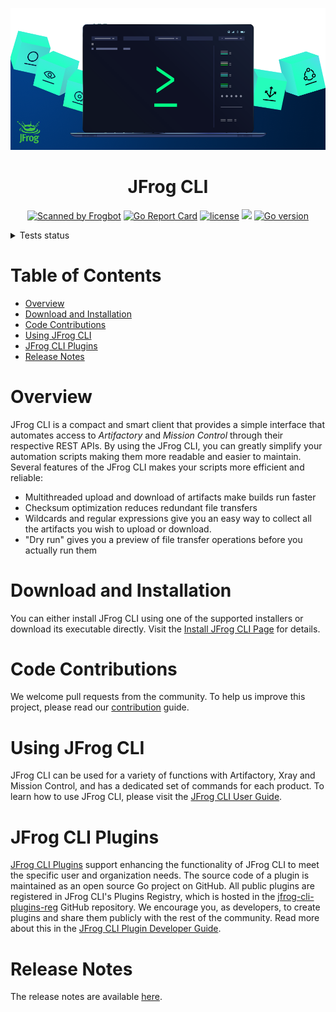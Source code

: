 [![JFrog CLI](images/jfrog-cli-intro.png)](https://github.com/jfrog/jfrog-cli)

<div align="center">

# JFrog CLI

[![Scanned by Frogbot](https://raw.github.com/jfrog/frogbot/master/images/frogbot-badge.svg)](https://github.com/jfrog/frogbot#readme)
[![Go Report Card](https://goreportcard.com/badge/github.com/jfrog/jfrog-cli)](https://goreportcard.com/report/github.com/jfrog/jfrog-cli)
[![license](https://img.shields.io/badge/License-Apache_2.0-blue.svg?style=flat)](https://raw.githubusercontent.com/jfrog/jfrog-cli/v2/LICENSE) [![](https://img.shields.io/badge/Docs-%F0%9F%93%96-blue)](https://docs.jfrog-applications.jfrog.io/jfrog-applications/jfrog-cli)
[![Go version](https://img.shields.io/github/go-mod/go-version/jfrog/jfrog-cli)](https://tip.golang.org/doc/go1.20)

</div>

<details>
    <summary>Tests status</summary>
    <table>
        <tr>
            <th></th>
            <th width="100">V2</th>
            <th width="100">DEV</th>
        </tr>
        <div align="center">
            <tr>
                <td><img src="./images/artifactory.png" alt="artifactory"> Artifactory</td>
                <td>
                    <a href="https://github.com/jfrog/jfrog-cli/actions/workflows/artifactoryTests.yml?query=branch%3Av2">
                        <img src="https://github.com/jfrog/jfrog-cli/actions/workflows/artifactoryTests.yml/badge.svg?branch=v2" alt="">
                    </a>
                </td>
                <td>
                    <a href="https://github.com/jfrog/jfrog-cli/actions/workflows/artifactoryTests.yml?query=branch%3Adev">
                        <img src="https://github.com/jfrog/jfrog-cli/actions/workflows/artifactoryTests.yml/badge.svg?branch=dev" alt="">
                    </a>
                </td>
            </tr>
            <tr>
                <td><img src="./images/xray.png" alt="xray"> Xray</td>
                <td>
                    <a href="https://github.com/jfrog/jfrog-cli/actions/workflows/xrayTests.yml?query=branch%3Av2">
                        <img src="https://github.com/jfrog/jfrog-cli/actions/workflows/xrayTests.yml/badge.svg?branch=v2" alt="">
                    </a>
                </td>
                <td>
                    <a href="https://github.com/jfrog/jfrog-cli/actions/workflows/xrayTests.yml?query=branch%3Adev">
                        <img src="https://github.com/jfrog/jfrog-cli/actions/workflows/xrayTests.yml/badge.svg?branch=dev" alt="">
                    </a>
                </td>
            </tr>
            <tr>
                <td><img src="./images/distribution.png" alt="distribution"> Distribution</td>
                <td>
                    <a href="https://github.com/jfrog/jfrog-cli/actions/workflows/distributionTests.yml?query=branch%3Av2">
                        <img src="https://github.com/jfrog/jfrog-cli/actions/workflows/distributionTests.yml/badge.svg?branch=v2" alt="">
                    </a>
                </td>
                <td>
                    <a href="https://github.com/jfrog/jfrog-cli/actions/workflows/distributionTests.yml?query=branch%3Adev">
                        <img src="https://github.com/jfrog/jfrog-cli/actions/workflows/distributionTests.yml/badge.svg?branch=dev" alt="">
                    </a>
                </td>
            </tr>
            <tr>
                <td><img src="./images/access.png" alt="access"> Access</td>
                <td>
                    <a href="https://github.com/jfrog/jfrog-cli/actions/workflows/accessTests.yml?query=branch%3Av2">
                        <img src="https://github.com/jfrog/jfrog-cli/actions/workflows/accessTests.yml/badge.svg?branch=v2" alt="">
                    </a>
                </td>
                <td>
                    <a href="https://github.com/jfrog/jfrog-cli/actions/workflows/accessTests.yml?query=branch%3Adev">
                        <img src="https://github.com/jfrog/jfrog-cli/actions/workflows/accessTests.yml/badge.svg?branch=dev" alt="">
                    </a>
                </td>
            </tr>
            <tr>
                <td><img src="./images/maven.png" alt="maven"> Maven</td>
                <td>
                    <a href="https://github.com/jfrog/jfrog-cli/actions/workflows/mavenTests.yml?query=branch%3Av2">
                        <img src="https://github.com/jfrog/jfrog-cli/actions/workflows/mavenTests.yml/badge.svg?branch=v2" alt="">
                    </a>
                </td>
                <td>
                    <a href="https://github.com/jfrog/jfrog-cli/actions/workflows/mavenTests.yml?query=branch%3Adev">
                        <img src="https://github.com/jfrog/jfrog-cli/actions/workflows/mavenTests.yml/badge.svg?branch=dev" alt="">
                    </a>
                </td>
            </tr>
            <tr>
                <td><img src="./images/gradle.png" alt="gradle"> Gradle</td>
                <td>
                    <a href="https://github.com/jfrog/jfrog-cli/actions/workflows/gradleTests.yml?query=branch%3Av2">
                        <img src="https://github.com/jfrog/jfrog-cli/actions/workflows/gradleTests.yml/badge.svg?branch=v2" alt="">
                    </a>
                </td>
                <td>
                    <a href="https://github.com/jfrog/jfrog-cli/actions/workflows/gradleTests.yml?query=branch%3Adev">
                        <img src="https://github.com/jfrog/jfrog-cli/actions/workflows/gradleTests.yml/badge.svg?branch=dev" alt="">
                    </a>
                </td>
            </tr>
            <tr>
                <td><img src="./images/npm.png" alt="npm"> npm</td>
                <td>
                    <a href="https://github.com/jfrog/jfrog-cli/actions/workflows/npmTests.yml?query=branch%3Av2">
                        <img src="https://github.com/jfrog/jfrog-cli/actions/workflows/npmTests.yml/badge.svg?branch=v2" alt="">
                    </a>
                </td>
                <td>
                    <a href="https://github.com/jfrog/jfrog-cli/actions/workflows/npmTests.yml?query=branch%3Adev">
                        <img src="https://github.com/jfrog/jfrog-cli/actions/workflows/npmTests.yml/badge.svg?branch=dev" alt="">
                    </a>
                </td>
            </tr>
            <tr>
                <td><img src="./images/docker.png" alt="docker"> Docker</td>
                <td>
                    <a href="https://github.com/jfrog/jfrog-cli/actions/workflows/dockerTests.yml?query=branch%3Av2">
                        <img src="https://github.com/jfrog/jfrog-cli/actions/workflows/dockerTests.yml/badge.svg?branch=v2" alt="">
                    </a>
                </td>
                <td>
                    <a href="https://github.com/jfrog/jfrog-cli/actions/workflows/dockerTests.yml?query=branch%3Adev">
                        <img src="https://github.com/jfrog/jfrog-cli/actions/workflows/dockerTests.yml/badge.svg?branch=dev" alt="">
                    </a>
                </td>
            </tr>
            <tr>
               <td><img src="./images/podman.png" alt="podman"> Podman</td>
               <td>
                  <a href="https://github.com/jfrog/jfrog-cli/actions/workflows/podmanTests.yml?query=branch%3Av2">
                     <img src="https://github.com/jfrog/jfrog-cli/actions/workflows/podmanTests.yml/badge.svg?branch=v2" alt="">
                  </a>
               </td>
               <td>
                  <a href="https://github.com/jfrog/jfrog-cli/actions/workflows/podmanTests.yml?query=branch%3Adev">
                     <img src="https://github.com/jfrog/jfrog-cli/actions/workflows/podmanTests.yml/badge.svg?branch=dev" alt="">
                  </a>
               </td>
            </tr>
            <tr>
                <td><img src="./images/nuget.png" alt="nuget"> NuGet</td>
                <td>
                    <a href="https://github.com/jfrog/jfrog-cli/actions/workflows/nugetTests.yml?query=branch%3Av2">
                        <img src="https://github.com/jfrog/jfrog-cli/actions/workflows/nugetTests.yml/badge.svg?branch=v2" alt="">
                    </a>
                </td>
                <td>
                    <a href="https://github.com/jfrog/jfrog-cli/actions/workflows/nugetTests.yml?query=branch%3Adev">
                        <img src="https://github.com/jfrog/jfrog-cli/actions/workflows/nugetTests.yml/badge.svg?branch=dev" alt="">
                    </a>
                </td>
            </tr>
            <tr>
                <td><img src="./images/python.png" alt="python"> Python</td>
                <td>
                    <a href="https://github.com/jfrog/jfrog-cli/actions/workflows/pythonTests.yml?query=branch%3Av2">
                        <img src="https://github.com/jfrog/jfrog-cli/actions/workflows/pythonTests.yml/badge.svg?branch=v2" alt="">
                    </a>
                </td>
                <td>
                    <a href="https://github.com/jfrog/jfrog-cli/actions/workflows/pythonTests.yml?query=branch%3Adev">
                        <img src="https://github.com/jfrog/jfrog-cli/actions/workflows/pythonTests.yml/badge.svg?branch=dev" alt="">
                    </a>
                </td>
            </tr>
            <tr>
                <td><img src="./images/go.png" alt="go"> Go</td>
                <td>
                    <a href="https://github.com/jfrog/jfrog-cli/actions/workflows/goTests.yml?query=branch%3Av2">
                        <img src="https://github.com/jfrog/jfrog-cli/actions/workflows/goTests.yml/badge.svg?branch=v2" alt="">
                    </a>
                </td>
                <td>
                    <a href="https://github.com/jfrog/jfrog-cli/actions/workflows/goTests.yml?query=branch%3Adev">
                        <img src="https://github.com/jfrog/jfrog-cli/actions/workflows/goTests.yml/badge.svg?branch=dev" alt="">
                    </a>
                </td>
            </tr>
            <tr>
                <td> 📃 Scripts</td>
                <td>
                    <a href="https://github.com/jfrog/jfrog-cli/actions/workflows/scriptTests.yml?query=branch%3Av2">
                        <img src="https://github.com/jfrog/jfrog-cli/actions/workflows/goTests.yml/badge.svg?branch=v2" alt="">
                    </a>
                </td>
                <td>
                    <a href="https://github.com/jfrog/jfrog-cli/actions/workflows/scriptTests.yml?query=branch%3Adev">
                        <img src="https://github.com/jfrog/jfrog-cli/actions/workflows/goTests.yml/badge.svg?branch=dev" alt="">
                    </a>
                </td>
            </tr>
            <tr>
                <td>📊 Code Analysis</td>
                <td>
                    <a href="https://github.com/jfrog/jfrog-cli/actions/workflows/analysis.yml?query=branch%3Av2">
                        <img src="https://github.com/jfrog/jfrog-cli/actions/workflows/analysis.yml/badge.svg?branch=v2" alt="">
                    </a>
                </td>
                <td>
                    <a href="https://github.com/jfrog/jfrog-cli/actions/workflows/analysis.yml?query=branch%3Adev">
                        <img src="https://github.com/jfrog/jfrog-cli/actions/workflows/analysis.yml/badge.svg?branch=dev" alt="">
                    </a>
                </td>
            </tr>
            <tr>
                <td>🔌 Plugins</td>
                <td>
                    <a href="https://github.com/jfrog/jfrog-cli/actions/workflows/pluginsTests.yml?query=branch%3Av2">
                        <img src="https://github.com/jfrog/jfrog-cli/actions/workflows/pluginsTests.yml/badge.svg?branch=v2" alt="">
                    </a>
                </td>
                <td>
                    <a href="https://github.com/jfrog/jfrog-cli/actions/workflows/pluginsTests.yml?query=branch%3Adev">
                        <img src="https://github.com/jfrog/jfrog-cli/actions/workflows/pluginsTests.yml/badge.svg?branch=dev" alt="">
                    </a>
                </td>
            </tr>
            <tr>
                <td>☁️ Transfer To Cloud</td>
                <td>
                    <a href="https://github.com/jfrog/jfrog-cli/actions/workflows/transferTests.yml?query=branch%3Av2">
                        <img src="https://github.com/jfrog/jfrog-cli/actions/workflows/transferTests.yml/badge.svg?branch=v2" alt="">
                    </a>
                </td>
                <td>
                    <a href="https://github.com/jfrog/jfrog-cli/actions/workflows/transferTests.yml?query=branch%3Adev">
                        <img src="https://github.com/jfrog/jfrog-cli/actions/workflows/transferTests.yml/badge.svg?branch=dev" alt="">
                    </a>
                </td>
            </tr>
        </div>
    </table>
</details>

# Table of Contents

- [Overview](#overview)
- [Download and Installation](#download-and-installation)
- [Code Contributions](#code-contributions)
- [Using JFrog CLI](#using-jfrog-cli)
- [JFrog CLI Plugins](#jfrog-cli-plugins)
- [Release Notes](#release-notes)

# Overview

JFrog CLI is a compact and smart client that provides a simple interface that automates access to _Artifactory_ and
_Mission Control_ through their respective REST APIs.
By using the JFrog CLI, you can greatly simplify your automation scripts making them more readable and easier to
maintain.
Several features of the JFrog CLI makes your scripts more efficient and reliable:

- Multithreaded upload and download of artifacts make builds run faster
- Checksum optimization reduces redundant file transfers
- Wildcards and regular expressions give you an easy way to collect all the artifacts you wish to upload or download.
- "Dry run" gives you a preview of file transfer operations before you actually run them

# Download and Installation

You can either install JFrog CLI using one of the supported installers or download its executable directly. Visit
the [Install JFrog CLI Page](https://jfrog.com/getcli/) for details.

# Code Contributions

We welcome pull requests from the community. To help us improve this project, please read our [contribution](CONTRIBUTING.md) guide.

# Using JFrog CLI

JFrog CLI can be used for a variety of functions with Artifactory, Xray and Mission Control,
and has a dedicated set of commands for each product.
To learn how to use JFrog CLI, please visit
the [JFrog CLI User Guide](https://jfrog.com/help/r/jfrog-cli).

# JFrog CLI Plugins

[JFrog CLI Plugins](https://docs.jfrog-applications.jfrog.io/jfrog-applications/jfrog-cli/cli-plugins) support enhancing the functionality of JFrog CLI to meet the specific user and organization needs. The
source code of a plugin is maintained as an open source Go project on GitHub. All public plugins are registered in JFrog
CLI's Plugins Registry, which is hosted in the [jfrog-cli-plugins-reg](https://github.com/jfrog/jfrog-cli-plugins-reg)
GitHub repository. We encourage you, as developers, to create plugins and share them publicly with the rest of the
community. Read more about this in the [JFrog CLI Plugin Developer Guide](https://docs.jfrog-applications.jfrog.io/jfrog-applications/jfrog-cli/cli-plugins/developer-guide).

# Release Notes

The release notes are available [here](https://github.com/jfrog/jfrog-cli/releases).
